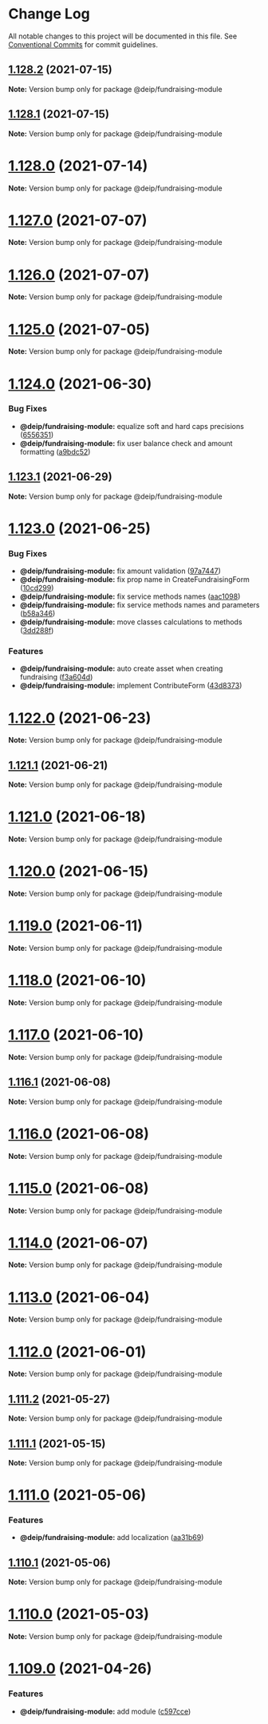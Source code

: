 # Change Log

All notable changes to this project will be documented in this file.
See [Conventional Commits](https://conventionalcommits.org) for commit guidelines.

## [1.128.2](https://gitlab.com/DEIP/deip-client-modules/compare/v1.128.1...v1.128.2) (2021-07-15)

**Note:** Version bump only for package @deip/fundraising-module





## [1.128.1](https://gitlab.com/DEIP/deip-client-modules/compare/v1.128.0...v1.128.1) (2021-07-15)

**Note:** Version bump only for package @deip/fundraising-module





# [1.128.0](https://gitlab.com/DEIP/deip-client-modules/compare/v1.127.0...v1.128.0) (2021-07-14)

**Note:** Version bump only for package @deip/fundraising-module





# [1.127.0](https://gitlab.com/DEIP/deip-client-modules/compare/v1.126.0...v1.127.0) (2021-07-07)

**Note:** Version bump only for package @deip/fundraising-module





# [1.126.0](https://gitlab.com/DEIP/deip-client-modules/compare/v1.125.0...v1.126.0) (2021-07-07)

**Note:** Version bump only for package @deip/fundraising-module





# [1.125.0](https://gitlab.com/DEIP/deip-client-modules/compare/v1.124.0...v1.125.0) (2021-07-05)

**Note:** Version bump only for package @deip/fundraising-module





# [1.124.0](https://gitlab.com/DEIP/deip-client-modules/compare/v1.123.1...v1.124.0) (2021-06-30)


### Bug Fixes

* **@deip/fundraising-module:** equalize soft and hard caps precisions ([6556351](https://gitlab.com/DEIP/deip-client-modules/commit/65563512e999c56169c958a6795bf1ee50260764))
* **@deip/fundraising-module:** fix user balance check and amount formatting ([a9bdc52](https://gitlab.com/DEIP/deip-client-modules/commit/a9bdc5282fb67451e129ef4959ec4ab0b27dc92f))





## [1.123.1](https://gitlab.com/DEIP/deip-client-modules/compare/v1.123.0...v1.123.1) (2021-06-29)

**Note:** Version bump only for package @deip/fundraising-module





# [1.123.0](https://gitlab.com/DEIP/deip-client-modules/compare/v1.122.0...v1.123.0) (2021-06-25)


### Bug Fixes

* **@deip/fundraising-module:** fix amount validation ([97a7447](https://gitlab.com/DEIP/deip-client-modules/commit/97a7447c0476c689e053fccf467ecb822ad9461d))
* **@deip/fundraising-module:** fix prop name in CreateFundraisingForm ([10cd299](https://gitlab.com/DEIP/deip-client-modules/commit/10cd299d9820a0fb74e10ce3a27802446a04bdf7))
* **@deip/fundraising-module:** fix service methods names ([aac1098](https://gitlab.com/DEIP/deip-client-modules/commit/aac1098d8642efaea223a4837cc1ac37b9599f90))
* **@deip/fundraising-module:** fix service methods names and parameters ([b58a346](https://gitlab.com/DEIP/deip-client-modules/commit/b58a3465aa7a20ab83cdd2dd26758d06a2910298))
* **@deip/fundraising-module:** move classes calculations to methods ([3dd288f](https://gitlab.com/DEIP/deip-client-modules/commit/3dd288fa2a1cc3b4e43f5f721da68b2f89f66a66))


### Features

* **@deip/fundraising-module:** auto create asset when creating fundraising ([f3a604d](https://gitlab.com/DEIP/deip-client-modules/commit/f3a604df09cfcdb35ee2f9745621b6ac1d518455))
* **@deip/fundraising-module:** implement ContributeForm ([43d8373](https://gitlab.com/DEIP/deip-client-modules/commit/43d83735ddc8a3c59ab138a5296f41786b834fd2))





# [1.122.0](https://gitlab.com/DEIP/deip-client-modules/compare/v1.121.1...v1.122.0) (2021-06-23)

**Note:** Version bump only for package @deip/fundraising-module





## [1.121.1](https://gitlab.com/DEIP/deip-client-modules/compare/v1.121.0...v1.121.1) (2021-06-21)

**Note:** Version bump only for package @deip/fundraising-module





# [1.121.0](https://gitlab.com/DEIP/deip-client-modules/compare/v1.120.0...v1.121.0) (2021-06-18)

**Note:** Version bump only for package @deip/fundraising-module





# [1.120.0](https://gitlab.com/DEIP/deip-client-modules/compare/v1.119.0...v1.120.0) (2021-06-15)

**Note:** Version bump only for package @deip/fundraising-module





# [1.119.0](https://gitlab.com/DEIP/deip-client-modules/compare/v1.118.0...v1.119.0) (2021-06-11)

**Note:** Version bump only for package @deip/fundraising-module





# [1.118.0](https://gitlab.com/DEIP/deip-client-modules/compare/v1.116.1...v1.118.0) (2021-06-10)

**Note:** Version bump only for package @deip/fundraising-module





# [1.117.0](https://gitlab.com/DEIP/deip-client-modules/compare/v1.116.1...v1.117.0) (2021-06-10)

**Note:** Version bump only for package @deip/fundraising-module





## [1.116.1](https://gitlab.com/DEIP/deip-client-modules/compare/v1.116.0...v1.116.1) (2021-06-08)

**Note:** Version bump only for package @deip/fundraising-module





# [1.116.0](https://gitlab.com/DEIP/deip-client-modules/compare/v1.115.0...v1.116.0) (2021-06-08)

**Note:** Version bump only for package @deip/fundraising-module





# [1.115.0](https://gitlab.com/DEIP/deip-client-modules/compare/v1.114.1...v1.115.0) (2021-06-08)

**Note:** Version bump only for package @deip/fundraising-module





# [1.114.0](https://gitlab.com/DEIP/deip-client-modules/compare/v1.113.0...v1.114.0) (2021-06-07)

**Note:** Version bump only for package @deip/fundraising-module





# [1.113.0](https://gitlab.com/DEIP/deip-client-modules/compare/v1.112.0...v1.113.0) (2021-06-04)

**Note:** Version bump only for package @deip/fundraising-module





# [1.112.0](https://gitlab.com/DEIP/deip-client-modules/compare/v1.111.3...v1.112.0) (2021-06-01)

**Note:** Version bump only for package @deip/fundraising-module





## [1.111.2](https://gitlab.com/DEIP/deip-client-modules/compare/v1.111.1...v1.111.2) (2021-05-27)

**Note:** Version bump only for package @deip/fundraising-module





## [1.111.1](https://gitlab.com/DEIP/deip-client-modules/compare/v1.111.0...v1.111.1) (2021-05-15)

**Note:** Version bump only for package @deip/fundraising-module





# [1.111.0](https://gitlab.com/DEIP/deip-client-modules/compare/v1.110.1...v1.111.0) (2021-05-06)


### Features

* **@deip/fundraising-module:** add localization ([aa31b69](https://gitlab.com/DEIP/deip-client-modules/commit/aa31b692616241cf82471ea5375c9c40d5aa1647))





## [1.110.1](https://gitlab.com/DEIP/deip-client-modules/compare/v1.110.0...v1.110.1) (2021-05-06)

**Note:** Version bump only for package @deip/fundraising-module





# [1.110.0](https://gitlab.com/DEIP/deip-client-modules/compare/v1.109.5...v1.110.0) (2021-05-03)

**Note:** Version bump only for package @deip/fundraising-module





# [1.109.0](https://gitlab.com/DEIP/deip-client-modules/compare/v1.108.0...v1.109.0) (2021-04-26)


### Features

* **@deip/fundraising-module:** add module ([c597cce](https://gitlab.com/DEIP/deip-client-modules/commit/c597cce74c48767e2d644bb9b54bda37252388a4))
